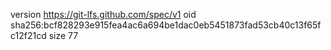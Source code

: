 version https://git-lfs.github.com/spec/v1
oid sha256:bcf828293e915fea4ac6a694be1dac0eb5451873fad53cb40c13f65fc12f21cd
size 77
